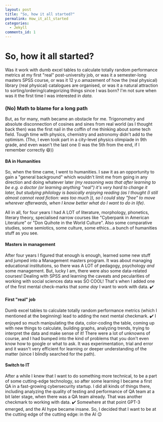 ```yaml
---
layout: post
title: "So, how it all started?"
permalink: How_it_all_started
categories:
  - Jekyll
comments_id: 1
---
```


# So, how it all started?

Was it work with dumb excel tables to calculate totally random performance metrics at my first "real" post-university job, or was it a semester-long masters SPSS course, or was it 12 y.o amazement of how the (real physical) library (real physical) catalogues are organised, or was it a natural attraction to sorting/ordering/categorizing things since I was born? I'm not sure when was it the first time I was interested in *data*.

### (No) Math to blame for a long path
But, as for many, math became an obstacle for me. Trigonometry and absolute disconnection of cosines and sines from real world (as I thought back then) was the first nail in the coffin of me thinking about some tech field. Tough time with physics, chemistry and astronomy didn't add to the optimism. (Tho, I even took part in a city-level physics olimpiade in 9th grade, and even wasn't the last one (I was the 5th from the end, if I remember correctly 😄))

#### BA in Humanities
So, when the time came, I went to humanities. I saw it as an opportunity to gain a "general background" which wouldn't limit me from going in any direction and doing whatever later *(my reasoning was that after learning to be e.g. a doctor (or learning anything "real") it's very hard to change it later, but studying philology is basically enjoying reading (as I thought (I still almost cannot read fiction: was too much )), so I could stay "free" to move wherever afterwards, when I know better what do I want to do in life)*.

All in all, for four years I had A LOT of literature, morphology, phonetics, literary theory, specialised narrow courses like "Cyberpank in American Literature" or "Don Quihote in the World Culture". Also some comparative studies, some semiotics, some culture, some ethics...a bunch of humanities stuff as you see.

#### Masters in management
After four years I figured that enough is enough, learned some new stuff and jumped into a Management masters program. It was about managing educational institutions, so there was A LOT of pedagogy, psychology *and* some management. But, lucky I am, there were also some data-related courses! Dealing with SPSS and learning the caveats and pecularities of working with social sciences data was SO COOL! That's when I added one of the first mental check-marks that *some day* I want to work with data. ✔️

#### First "real" job
Dumb excel tables to calculate totally random performance metrics (which I mentioned at the beginning) lead to adding the next mental checkmark. ✔️ I enjoyed so much manipulating the data, color-coding the table, coming up with new things to calculate, building graphs, analyzing trends, trying to interpret the data and make sense of it! There were a lot of unknowns of course, and I had bumped into the kind of problems that you don't even know how to google or what to ask. It was experimentation, trial and error and it wasn't very efficient for learning or deeper understanding of the matter (since I blindly searched for the path).

#### Switch to IT
After a while I knew that I want to do something more technical, to be a part of some cutting-edge technology, so after some learning I became a first QA in a fast-growing cybersecurity startup. I did all kinds of things there, including analyzing the quality of testing and performance of QA team at a bit later stage, when there was a QA team already. That was another checkmark to working with data. ✔️ 
Somewhere at that point GPT-3 emerged, and the AI hype became insane. So, I decided that I want to be at the cutting edge of the cutting edge: in the AI 😉
